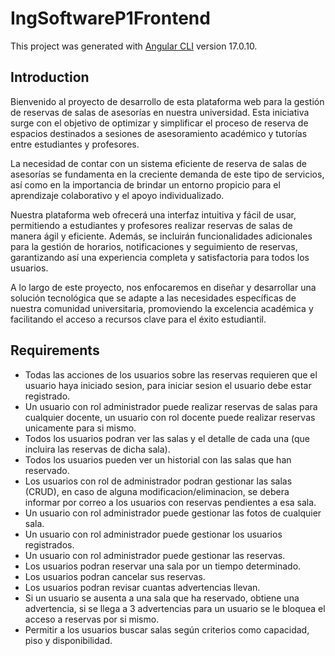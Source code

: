# IngSoftwareP1Frontend

This project was generated with [Angular CLI](https://github.com/angular/angular-cli) version 17.0.10.

## Introduction

Bienvenido al proyecto de desarrollo de esta plataforma web para la gestión de reservas de salas de asesorías en nuestra universidad. Esta iniciativa surge con el objetivo de optimizar y simplificar el proceso de reserva de espacios destinados a sesiones de asesoramiento académico y tutorías entre estudiantes y profesores.

La necesidad de contar con un sistema eficiente de reserva de salas de asesorías se fundamenta en la creciente demanda de este tipo de servicios, así como en la importancia de brindar un entorno propicio para el aprendizaje colaborativo y el apoyo individualizado.

Nuestra plataforma web ofrecerá una interfaz intuitiva y fácil de usar, permitiendo a estudiantes y profesores realizar reservas de salas de manera ágil y eficiente. Además, se incluirán funcionalidades adicionales para la gestión de horarios, notificaciones y seguimiento de reservas, garantizando así una experiencia completa y satisfactoria para todos los usuarios.

A lo largo de este proyecto, nos enfocaremos en diseñar y desarrollar una solución tecnológica que se adapte a las necesidades específicas de nuestra comunidad universitaria, promoviendo la excelencia académica y facilitando el acceso a recursos clave para el éxito estudiantil.

## Requirements

-   Todas las acciones de los usuarios sobre las
    reservas requieren que el usuario haya iniciado
    sesion, para iniciar sesion el usuario debe estar
    registrado.
-   Un usuario con rol administrador puede realizar
    reservas de salas para cualquier docente, un usuario
    con rol docente puede realizar reservas unicamente
    para si mismo.
-   Todos los usuarios podran ver las salas y el detalle
    de cada una (que incluira las reservas de dicha
    sala).
-   Todos los usuarios pueden ver un historial con las
    salas que han reservado.
-   Los usuarios con rol de administrador podran
    gestionar las salas (CRUD), en caso de alguna
    modificacion/eliminacion, se debera informar por
    correo a los usuarios con reservas pendientes a esa
    sala.
-   Un usuario con rol administrador puede gestionar las
    fotos de cualquier sala.
-   Un usuario con rol administrador puede gestionar los
    usuarios registrados.
-   Un usuario con rol administrador puede gestionar las
    reservas.
-   Los usuarios podran reservar una sala por un tiempo
    determinado.
-   Los usuarios podran cancelar sus reservas.
-   Los usuarios podran revisar cuantas advertencias
    llevan.
-   Si un usuario se ausenta a una sala que ha
    reservado, obtiene una advertencia, si se llega a 3
    advertencias para un usuario se le bloquea el acceso
    a reservas por si mismo.
-   Permitir a los usuarios buscar salas según criterios
    como capacidad, piso y disponibilidad.

